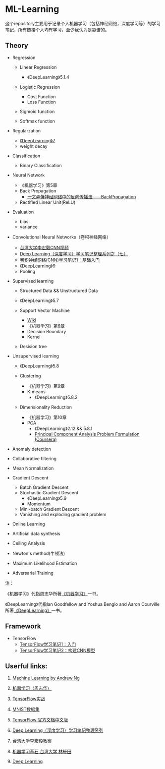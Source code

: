 # ML-Learning

这个repository主要用于记录个人机器学习（包括神经网络，深度学习等）的学习笔记，所有链接个人均有学习，至少我认为是靠谱的。

## Theory

* Regression
	* Linear Regression
		* 《DeepLearning》5.1.4
 
	* Logistic Regression
		* Cost Function
		* Loss Function
 
	* Sigmoid function
	* Softmax function

* Regularzation
	* [《DeepLearning》7 ](http://www.deeplearningbook.org/contents/regularization.html)
	*  weight decay 
	
* Classification
	* Binary Classification  

* Neural Network
	* 《机器学习》第5章 
	* Back Propagation 
		* [一文弄懂神经网络中的反向传播法——BackPropagation](http://www.cnblogs.com/charlotte77/p/5629865.html)
	* Rectified Linear Unit(ReLU)

* Evaluation
	* bias
	* variance 
	
* Convolutional Neural Networks（卷积神经网络）
	* [台湾大学李宏毅CNN视频](http://speech.ee.ntu.edu.tw/~tlkagk/courses/ML_2017/Lecture/CNN.mp4)
	* [Deep Learning（深度学习）学习笔记整理系列之（七）](http://blog.csdn.net/zouxy09/article/details/8781543)
	* [卷积神经网络(CNN)学习笔记1：基础入门](http://www.jeyzhang.com/cnn-learning-notes-1.html)
	* [《DeepLearning》9](http://www.deeplearningbook.org/contents/convnets.html)
	* Pooling

* Supervised learning
	* Structured Data && Unstructured Data 
	* 《DeepLearning》5.7
	* Support Vector Machine
		* [Wiki](https://en.wikipedia.org/wiki/Support_vector_machine) 
		* 《机器学习》第6章
		* Decision Boundary
		* Kernel

	* Desision tree

* Unsupervised learning
	* 《DeepLearning》5.8 
	* Clustering
		* 《机器学习》第9章
		* K-means
			* 《DeepLearning》5.8.2

	* Dimensionality Reduction
		* 《机器学习》第10章 
		* PCA
			* 《DeepLearning》2.12 	&& 5.8.1
			*  [Principal Component Analysis Problem Formulation (Coursera)](https://www.coursera.org/learn/machine-learning/lecture/GBFTt/principal-component-analysis-problem-formulation)
			
* Anomaly detection

* Collaborative filtering

* Mean Normalization

* Gradient Descent
	* Batch Gradient Descent 
	* Stochastic Gradient Descent 
		* 《DeepLearning》5.9
		*  Momentum
	* Mini-batch Gradient Descent 
	* Vanishing and exploding gradient problem

* Online Learning

* Artificial data synthesis

* Ceiling Analysis

* Newton's method(牛顿法)

* Maximum Likelihood Estimation

* Adversarial Training

注：

《机器学习》代指周志华所著[《机器学习》](https://book.douban.com/subject/26708119/)一书。

《DeepLearning》代指Ian Goodfellow and Yoshua Bengio and Aaron Courville所著[《DeepLearning》](http://www.deeplearningbook.org/)一书。

## Framework

* TensorFlow
	* [TensorFlow学习笔记1：入门](http://www.jeyzhang.com/tensorflow-learning-notes.html)
	* [TensorFlow学习笔记2：构建CNN模型](http://www.jeyzhang.com/tensorflow-learning-notes-2.html)

## Userful links:

1. [Machine Learning by Andrew Ng](https://www.coursera.org/learn/machine-learning/home/welcome)

2. [机器学习（周志华）](https://book.douban.com/subject/26708119/)

3. [TensorFlow实战](https://book.douban.com/subject/26974266/)

4. [MNIST数据集](http://yann.lecun.com/exdb/mnist/)

5. [TensorFlow 官方文档中文版](http://wiki.jikexueyuan.com/project/tensorflow-zh/)

6. [Deep Learning（深度学习）学习笔记整理系列](http://blog.csdn.net/zouxy09/article/details/8775360)

7. [台湾大学李宏毅教案](http://speech.ee.ntu.edu.tw/~tlkagk/courses.html) 

8. [机器学习基石 台湾大学 林轩田](https://www.coursera.org/learn/ntumlone-mathematicalfoundations/home/welcome)

9. [Deep Learning](http://www.deeplearningbook.org/)